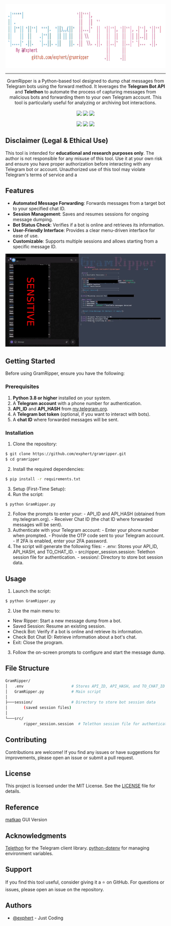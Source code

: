 <p align="center">
  <a href="" rel="noopener">
 <img height=200px src="/img/grimripper.png" alt="GrimRipper"></a>
</p>

---

<p align="center"> 
GramRipper is a Python-based tool designed to dump chat messages from Telegram bots using the forward method. It leverages the <b>Telegram Bot API</b> and <b>Telethon</b> to automate the process of capturing messages from malicious bots and forwarding them to your own Telegram account. This tool is particularly useful for analyzing or archiving bot interactions.
    </br> </br> 
    <img src="https://img.shields.io/badge/Python-3.x-ebcb8b?style=flat-square"/>  <img src="https://img.shields.io/badge/LICENSE-MIT-blue?style=flat-square"/> <img src="https://img.shields.io/badge/VERSION-1.1-a3be8c?style=flat-square"/><br/>
</p>

<p align='center'>
<a href="#features"><img src="https://img.shields.io/badge/features-2e3440?style=for-the-badge"/></a> <a href="#getting_started"><img src="https://img.shields.io/badge/Getting Started-2e3440?style=for-the-badge"/></a> <a href="#usage"><img src="https://img.shields.io/badge/Usage-2e3440?style=for-the-badge"/></a>
</p>  

## Disclaimer (Legal & Ethical Use)
This tool is intended for **educational and research purposes only**. The author is not responsible for any misuse of this tool. Use it at your own risk and ensure you have proper authorization before interacting with any Telegram bot or account. Unauthorized use of this tool may violate Telegram's terms of service and a

## Features <a name = "features"></a>
- **Automated Message Forwarding**: Forwards messages from a target bot to your specified chat ID.
- **Session Management**: Saves and resumes sessions for ongoing message dumping.
- **Bot Status Check**: Verifies if a bot is online and retrieves its information.
- **User-Friendly Interface**: Provides a clear menu-driven interface for ease of use.
- **Customizable**: Supports multiple sessions and allows starting from a specific message ID.

![screenshot](/img/poc.webp)

## Getting Started <a name = "getting_started"></a>
Before using GramRipper, ensure you have the following:

### Prerequisites
1. **Python 3.8 or higher** installed on your system.
2. A **Telegram account** with a phone number for authentication.
3. **API_ID** and **API_HASH** from [my.telegram.org](https://my.telegram.org/apps).
4. A **Telegram bot token** (optional, if you want to interact with bots).
5. A **chat ID** where forwarded messages will be sent.

### Installation <a name = "installation"></a>
1. Clone the repository:
```bash
$ git clone https://github.com/exphert/gramripper.git
$ cd gramripper
```

2. Install the required dependencies:
```bash
$ pip install -r requirements.txt
```

3. Setup (First-Time Setup):
  1. Run the script:
```bash
$ python GramRipper.py
```
  2. Follow the prompts to enter your:
    - API_ID and API_HASH (obtained from my.telegram.org).
    - Receiver Chat ID (the chat ID where forwarded messages will be sent).
  3. Authenticate with your Telegram account:
    - Enter your phone number when prompted.
    - Provide the OTP code sent to your Telegram account.
    - If 2FA is enabled, enter your 2FA password.
  4. The script will generate the following files:
    - .env: Stores your API_ID, API_HASH, and TO_CHAT_ID.
    - src/ripper_session.session: Telethon session file for authentication.
    - session/: Directory to store bot session data.

## Usage <a name="usage"></a>
1. Launch the script:
```bash
$ python GramRipper.py
```
2. Use the main menu to:
- New Ripper: Start a new message dump from a bot.
- Saved Session: Resume an existing session.
- Check Bot: Verify if a bot is online and retrieve its information.
- Check Bot Chat ID: Retrieve information about a bot's chat.
- Exit: Close the program.
3. Follow the on-screen prompts to configure and start the message dump.

## File Structure
```bash
GramRipper/
│   .env                     # Stores API_ID, API_HASH, and TO_CHAT_ID
│   GramRipper.py            # Main script
│
├───session/                 # Directory to store bot session data
│       (saved session files)
│
└───src/
        ripper_session.session  # Telethon session file for authentication
```
## Contributing
Contributions are welcome! If you find any issues or have suggestions for improvements, please open an issue or submit a pull request.

## License
This project is licensed under the MIT License. See the [LICENSE](https://license/) file for details.

## Reference
[matkap](https://github.com/0x6rss/matkap) GUI Version

## Acknowledgments
[Telethon](https://docs.telethon.dev/) for the Telegram client library.
[python-dotenv](https://pypi.org/project/python-dotenv/) for managing environment variables.

## Support
If you find this tool useful, consider giving it a ⭐ on GitHub. For questions or issues, please open an issue on the repository.

## Authors
- [@exphert](https://github.com/exphert) - Just Coding
